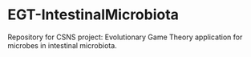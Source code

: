 # EGT-IntestinalMicrobiota
Repository for CSNS project: Evolutionary Game Theory application for microbes in intestinal microbiota.
